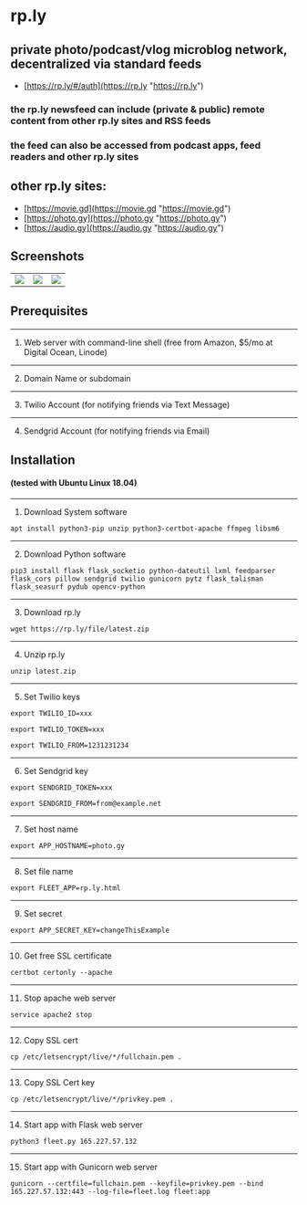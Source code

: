 # rp.ly

## private photo/podcast/vlog microblog network, decentralized via standard feeds 


- [https://rp.ly/#/auth](https://rp.ly "https://rp.ly")


### the rp.ly newsfeed can include (private & public) remote content from other rp.ly sites and RSS feeds

### the feed can also be accessed from podcast apps, feed readers and other rp.ly sites

## other rp.ly sites:

- [https://movie.gd](https://movie.gd "https://movie.gd")
- [https://photo.gy](https://photo.gy "https://photo.gy")
- [https://audio.gy](https://audio.gy "https://audio.gy")

## Screenshots

|  |  |  |
| ------------- | ------------- | ------------- |
| <img src="https://rp.ly/file/rply2-1.jpg"> | <img src="https://rp.ly/file/rply2-2.jpg"> | <img src="https://rp.ly/file/rply2-3.jpg"> |


## Prerequisites
####


------------------
1. Web server with command-line shell (free from Amazon, $5/mo at Digital Ocean, Linode)

------------------
2. Domain Name or subdomain

------------------
3. Twilio Account (for notifying friends via Text Message)

------------------
4. Sendgrid Account (for notifying friends via Email)


## Installation
#### (tested with Ubuntu Linux 18.04)


------------------
1. Download System software

```apt install python3-pip unzip python3-certbot-apache ffmpeg libsm6```

------------------
2. Download Python software

```pip3 install flask flask_socketio python-dateutil lxml feedparser flask_cors pillow sendgrid twilio gunicorn pytz flask_talisman flask_seasurf pydub opencv-python```

------------------
3. Download rp.ly

```wget https://rp.ly/file/latest.zip```

------------------
4. Unzip rp.ly

```unzip latest.zip```

------------------
5. Set Twilio keys

```export TWILIO_ID=xxx```

```export TWILIO_TOKEN=xxx```

```export TWILIO_FROM=1231231234```

------------------
6. Set Sendgrid key

```export SENDGRID_TOKEN=xxx```

```export SENDGRID_FROM=from@example.net```

------------------
7. Set host name

```export APP_HOSTNAME=photo.gy```

------------------
8. Set file name

```export FLEET_APP=rp.ly.html```

------------------
9. Set secret

```export APP_SECRET_KEY=changeThisExample```

------------------
10. Get free SSL certificate

```certbot certonly --apache```

------------------
11. Stop apache web server

```service apache2 stop```

------------------
12. Copy SSL cert

```cp /etc/letsencrypt/live/*/fullchain.pem .```

------------------
13. Copy SSL Cert key

```cp /etc/letsencrypt/live/*/privkey.pem .```

------------------
14. Start app with Flask web server

```python3 fleet.py 165.227.57.132```

------------------
15. Start app with Gunicorn web server

```gunicorn --certfile=fullchain.pem --keyfile=privkey.pem --bind 165.227.57.132:443 --log-file=fleet.log fleet:app```







